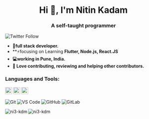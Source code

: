 <h1 align="center">Hi 👋, I'm Nitin Kadam</h1>
<h3 align="center">A self-taught programmer </h3>

![Twitter Follow](https://img.shields.io/twitter/follow/nitinkadam213?label=Nitinkadam213&logo=twitter&style=for-the-badge)

- **🔭full stack developer.**
- **⚡focusing on Learning **Flutter, Node.js, React.JS**
- **💻working in Pune, India.**
- **👯 Love contributing, reviewing and helping other contributors.**

### Languages and Tools:

<p align="left"><img src="https://www.vectorlogo.zone/logos/dartlang/dartlang-icon.svg" alt="dart" width="22" height="22"/> <img src="https://www.vectorlogo.zone/logos/flutterio/flutterio-icon.svg" alt="flutter" width="22" height="22"/> <img src="https://www.vectorlogo.zone/logos/git-scm/git-scm-icon.svg" alt="git" width="22" height="22"/> </p>

![Git](https://img.shields.io/badge/-Git-black?style=flat-square&logo=git)
![VS Code](https://img.shields.io/badge/-VS%20Code-007ACC?style=flat-square&logo=visual-studio-code)
![GitHub](https://img.shields.io/badge/-GitHub-181717?style=flat-square&logo=github)
![GitLab](https://img.shields.io/badge/-GitLab-FCA121?style=flat-square&logo=gitlab)

<p><img align="left" src="https://github-readme-stats.vercel.app/api/top-langs/?username=ni3-kdm&layout=compact&hide=html" alt="ni3-kdm" /></p>

<p><img align="center" src="https://github-readme-stats.vercel.app/api?username=ni3-kdm&show_icons=true" alt="ni3-kdm" /></p>
